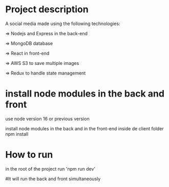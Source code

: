 # Project description

A social media made using the following technologies:  

=> Nodejs and Express in the back-end

=> MongoDB database

=> React in front-end

=> AWS S3 to save multiple images

=> Redux to handle state management

# install node modules in the back and front
use node version 16 or previous version

install node modules in the back and in the front-end inside de client folder
npm install

# How to run

in the root of the project run 'npm run dev'

#It will run the back and front simultaneously


